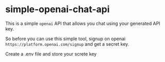# simple-openai-chat-api
This is a simple `openai` API that allows you chat using your generated API key.

So before you can use this simple tool, signup on openai `https://platform.openai.com/signup` and get a secret key.

Create a .env file and store your screte key